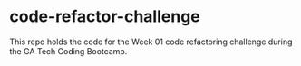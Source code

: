 # code-refactor-challenge
This repo holds the code for the Week 01 code refactoring challenge during the GA Tech Coding Bootcamp.
